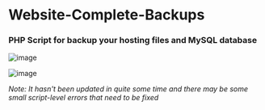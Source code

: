 # Website-Complete-Backups
### PHP Script for backup your hosting files and MySQL database

![image](https://user-images.githubusercontent.com/50233545/200119404-55d25140-7c86-4b2e-a44c-84d79d5ffb06.png)

![image](https://user-images.githubusercontent.com/50233545/200119438-f60d7f56-0918-48b8-b5f9-59bba1062204.png)

*Note: It hasn't been updated in quite some time and there may be some small script-level errors that need to be fixed*
